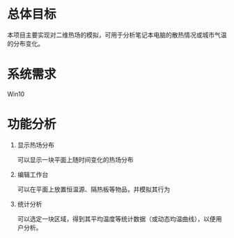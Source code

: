 ﻿# 总体目标

本项目主要实现对二维热场的模拟，可用于分析笔记本电脑的散热情况或城市气温的分布变化。

# 系统需求

Win10

# 功能分析

1. 显示热场分布

	可以显示一块平面上随时间变化的热场分布

1. 编辑工作台

	可以在平面上放置恒温源、隔热板等物品，并模拟其行为

1. 统计分析

	可以选定一块区域，得到其平均温度等统计数据（或动态均温曲线），以便用户分析。
